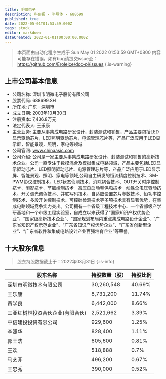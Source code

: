 ```yaml
---
title: 明微电子
description: 科创板 - 半导体 - 688699
published: true
date: 2022-05-01T01:53:59.000Z
tags: stock
editor: markdown
dateCreated: 2022-01-01T00:00:00.000Z
---
```


> 本页面由自动化程序生成于 Sun May 01 2022 01:53:59 GMT+0800
> 内容可能存在错误，如有bug请提交issue至：https://github.com/Eroleice/doc-pi/issues
{.is-warning}

## 上市公司基本信息
- 公司名称: 深圳市明微电子股份有限公司
- 股票代码: 688699.SH
- 所在地: 广东 - 深圳市
- 成立日期: 2003年10月30日
- 注册资本: 7,436.8万元
- 法定代表人: 王乐康
- 主营业务: 主要从事集成电路研发设计，封装测试和销售，产品主要包括LED显示驱动芯片，LED照明驱动芯片，电源管理芯片等，产品广泛应用于LED显示屏，智能景观，照明，家电等领域
- 公司官网: www.chinaasic.com
- 公司介绍: 公司是一家主要从事集成电路研发设计、封装测试和销售的高新技术企业。公司一直专注于数模混合及模拟集成电路领域，产品主要包括LED显示驱动芯片、LED照明驱动芯片、电源管理芯片等，产品广泛应用于LED显示屏、智能景观、照明、家电等领域,公司自主研发的恒流精度控制技术、SM-PWM协议控制技术、LED状态侦测技术、消除耦合技术、OUT开关时序控制技术、消影技术、节能控制技术、高压自启动和供电技术、线性全电压驱动技术、开关调光调色技术、并联写码技术、自适应设置芯片参数技术、恒功率控制技术、多段开关控制技术、可控硅检测技术等多项技术具有显著优势，在集成电路领域竞争实力突出。公司拥有一个省级工程技术中心、一个省部级产学研基地和一个市级工程实验室，自成立以来获得了“国家知识产权优势企业”、“国家级高新技术企业”、“国家规划布局内重点集成电路设计企业”、“广东省知识产权示范企业”、“广东省知识产权优势企业”、“广东省创新型企业”、“广东省软件和集成电路设计产业百强培育企业”等荣誉。


## 十大股东信息
> 股东持股数据截止于：2022年03月31日
{.is-info}

| 股东名称 | 持股数量（股） | 持股比例 |
| --- | --- | --- |
| 深圳市明微技术有限公司 | 30,260,548 | 40.69% |
| 王乐康 | 8,731,200 | 11.74% |
| 黄学良 | 6,442,000 | 8.66% |
| 三亚红树林投资合伙企业(有限合伙) | 2,521,662 | 3.39% |
| 中信建投投资有限公司 | 929,600 | 1.25% |
| 李照华 | 828,400 | 1.11% |
| 郭王洁 | 605,600 | 0.81% |
| 王欢 | 518,888 | 0.7% |
| 马艺菲 | 496,200 | 0.67% |
| 王忠秀 | 390,000 | 0.52% |




